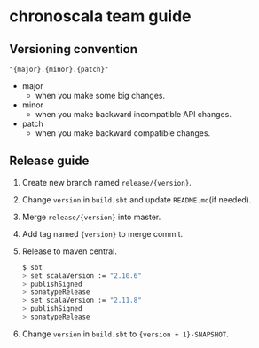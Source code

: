 # chronoscala team guide

## Versioning convention
`"{major}.{minor}.{patch}"`

- major
  - when you make some big changes.
- minor
  - when you make backward incompatible API changes.
- patch
  - when you make backward compatible changes.

## Release guide

1. Create new branch named `release/{version}`.
2. Change `version` in `build.sbt` and update `README.md`(if needed).
3. Merge `release/{version}` into master.
4. Add tag named `{version}` to merge commit.
5. Release to maven central.

    ```bash
    $ sbt
    > set scalaVersion := "2.10.6"
    > publishSigned
    > sonatypeRelease
    > set scalaVersion := "2.11.8"
    > publishSigned
    > sonatypeRelease
    ```
6. Change `version` in `build.sbt` to `{version + 1}-SNAPSHOT`.
